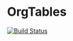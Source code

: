 # OrgTables

[![Build Status](https://travis-ci.org/mauro3/OrgTables.jl.svg?branch=master)](https://travis-ci.org/mauro3/OrgTables.jl)
